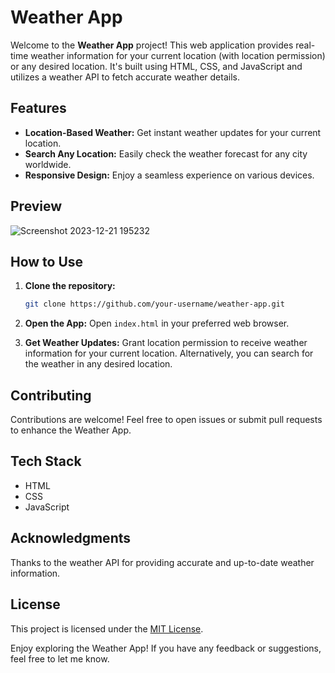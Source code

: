 # Weather App

Welcome to the **Weather App** project! This web application provides real-time weather information for your current location (with location permission) or any desired location. It's built using HTML, CSS, and JavaScript and utilizes a weather API to fetch accurate weather details.

## Features

- **Location-Based Weather:** Get instant weather updates for your current location.
- **Search Any Location:** Easily check the weather forecast for any city worldwide.
- **Responsive Design:** Enjoy a seamless experience on various devices.

## Preview

![Screenshot 2023-12-21 195232](https://github.com/mr0nerd/weather-app/assets/148885897/9fea1df4-1e0a-4549-a9f5-62c76f7300ec)


## How to Use

1. **Clone the repository:**
   ```bash
   git clone https://github.com/your-username/weather-app.git
   ```

2. **Open the App:**
   Open `index.html` in your preferred web browser.

3. **Get Weather Updates:**
   Grant location permission to receive weather information for your current location. Alternatively, you can search for the weather in any desired location.

## Contributing

Contributions are welcome! Feel free to open issues or submit pull requests to enhance the Weather App.

## Tech Stack

- HTML
- CSS
- JavaScript

## Acknowledgments

Thanks to the weather API for providing accurate and up-to-date weather information.

## License

This project is licensed under the [MIT License](LICENSE).

Enjoy exploring the Weather App! If you have any feedback or suggestions, feel free to let me know.
